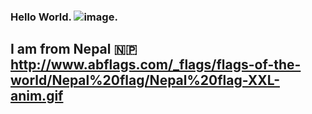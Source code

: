 ### Hello World. ![image](https://user-images.githubusercontent.com/24466959/203549521-ab2ab4b3-2182-46ed-9f6d-13bd26aaa34e.png). 
## I am from Nepal :nepal: http://www.abflags.com/_flags/flags-of-the-world/Nepal%20flag/Nepal%20flag-XXL-anim.gif

<!--
**Rononoa13/rononoa13** is a ✨ _special_ ✨ repository because its `README.md` (this file) appears on your GitHub profile.

Here are some ideas to get you started:

- 🔭 I’m currently working on ...
- 🌱 I’m currently learning ...
- 👯 I’m looking to collaborate on ...
- 🤔 I’m looking for help with ...
- 💬 Ask me about ...
- 📫 How to reach me: ...
- 😄 Pronouns: ...
- ⚡ Fun fact: ...
-->
